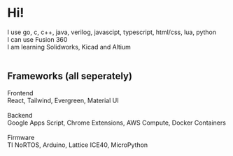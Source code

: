 # Hi!
I use go, c, c++, java, verilog, javascipt, typescript, html/css, lua, python<br>
I can use Fusion 360 <br>
I am learning Solidworks, Kicad and Altium <br>
<br>
## Frameworks (all seperately)
Frontend <br>
React, Tailwind, Evergreen, Material UI <br>
<br>
Backend <br>
Google Apps Script, Chrome Extensions, AWS Compute, Docker Containers <br>
<br>
Firmware <br>
TI NoRTOS, Arduino, Lattice ICE40, MicroPython <br>

<!--
**evanyip05/evanYip05** is a ✨ _special_ ✨ repository because its `README.md` (this file) appears on your GitHub profile.

Here are some ideas to get you started:

- 🔭 I’m currently working on ...
- 🌱 I’m currently learning ...
- 👯 I’m looking to collaborate on ...
- 🤔 I’m looking for help with ...
- 💬 Ask me about ...
- 📫 How to reach me: ...
- 😄 Pronouns: ...
- ⚡ Fun fact: ...
-->

